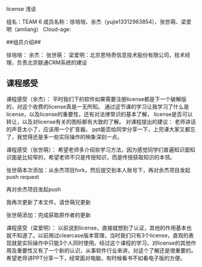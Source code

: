 ﻿license 浅谈

组名：TEAM 6 成员名称：徐培培、余杰（yujie13312963854）、张世萌、梁爱明（amliang）
Cloud-age: 


##组员介绍##

徐培培：
余杰：
张世萌：
梁爱明：北京思特奇信息技术股份有限公司，技术经理，负责北京联通CRM系统的建设

## 课程感受 ##

课程感受（余杰）：
平时我们下的软件如果需要注册license都是下一个破解版的，对这个收费的license真是一无所知。
通过这节课的学习让我学习了什么是license，以及license的重要性，还有对法律常识的基本了解，
license是否可以转让，以及对license有关的图标都有大致的了解。
对课程提出的建议：
老师讲话的声音太小了，应该用一个扩音器。
ppt能否给同学分享一下，上完课大家又都忘了，我觉得还是多一些实际操作的映象深刻一点。

课程感受（张世萌）：
希望老师多介绍些学习方法，因为感觉同学们普遍知识面知识面是比较窄的，希望老师不只是传授知识，而是传授获取知识的本领。

张世萌本次添加：从余杰项目fork，然后提交到本人账号下，再对余杰项目发起push request

再对余杰项目发起push

我再次更新了本文件，请世萌兄更新

张世萌添加：完成获取原作者的更新


课程感受（梁爱明）：
以前说到license，直接就想到了认证，其他的作用基本也就不知道了。以前用过clearcase版本管理，当时我们只有3个license，直观的表现就是实际操作中只能3个人同时使用。经过这个课程的学习，对license的其他作用及重要性又有了一个新的认识，从事软件行业来讲，对这个了解还是很重要的。
希望老师讲PPT分享一下，经常面对电脑，有时候看书不如看电子版的方便。

